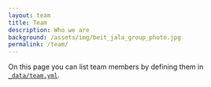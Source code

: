 ```yaml
---
layout: team
title: Team
description: Who we are
background: /assets/img/beit_jala_group_photo.jpg
permalink: /team/
---
```


On this page you can list team members by defining them in [`_data/team.yml`](https://github.com/peterdesmet/petridish/blob/master/_data/team.yml).

